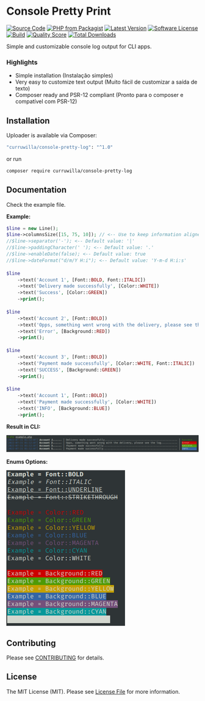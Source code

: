 # Console Pretty Print

[![Source Code](http://img.shields.io/badge/source-curruwilla/console-pretty-log-blue.svg?style=flat-square)](https://github.com/curruwilla/console-pretty-log)
[![PHP from Packagist](https://img.shields.io/packagist/php-v/curruwilla/console-pretty-log.svg?style=flat-square)](https://packagist.org/packages/curruwilla/console-pretty-log)
[![Latest Version](https://img.shields.io/github/release/curruwilla/console-pretty-log.svg?style=flat-square)](https://github.com/curruwilla/console-pretty-log/releases)
[![Software License](https://img.shields.io/badge/license-MIT-brightgreen.svg?style=flat-square)](LICENSE)
[![Build](https://img.shields.io/scrutinizer/build/g/curruwilla/console-pretty-log.svg?style=flat-square)](https://scrutinizer-ci.com/g/curruwilla/console-pretty-log)
[![Quality Score](https://img.shields.io/scrutinizer/g/curruwilla/console-pretty-log.svg?style=flat-square)](https://scrutinizer-ci.com/g/curruwilla/console-pretty-log)
[![Total Downloads](https://img.shields.io/packagist/dt/curruwilla/console-pretty-log.svg?style=flat-square)](https://packagist.org/packages/ccurruwilla/console-pretty-log)

Simple and customizable console log output for CLI apps.

### Highlights

- Simple installation (Instalação simples)
- Very easy to customize text output (Muito fácil de customizar a saída de texto)
- Composer ready and PSR-12 compliant (Pronto para o composer e compatível com PSR-12)

## Installation

Uploader is available via Composer:

```bash
"curruwilla/console-pretty-log": "^1.0"
```

or run

```bash
composer require curruwilla/console-pretty-log
```

## Documentation

Check the example file.

**Example:**
```php
$line = new Line();
$line->columnsSize([15, 75, 10]); // <-- Use to keep information aligned
//$line->separator('-'); <-- Default value: '|'
//$line->paddingCharacter(' '); <-- Default value: '.'
//$line->enableDate(false); <-- Default value: true
//$line->dateFormat("d/m/Y H:i"); <-- Default value: 'Y-m-d H:i:s'

$line
    ->text('Account 1', [Font::BOLD, Font::ITALIC])
    ->text('Delivery made successfully', [Color::WHITE])
    ->text('Success', [Color::GREEN])
    ->print();

$line
    ->text('Account 2', [Font::BOLD])
    ->text('Opps, something went wrong with the delivery, please see the log', [Color::WHITE])
    ->text('Error', [Background::RED])
    ->print();

$line
    ->text('Account 3', [Font::BOLD])
    ->text('Payment made successfully', [Color::WHITE, Font::ITALIC])
    ->text('SUCCESS', [Background::GREEN])
    ->print();

$line
    ->text('Account 1', [Font::BOLD])
    ->text('Payment made successfully', [Color::WHITE])
    ->text('INFO', [Background::BLUE])
    ->print();
```

**Result in CLI:**

![example.png](example.png)

**Enums Options:**

![options_enums.png](options_enums.png)

## Contributing

Please see [CONTRIBUTING](https://github.com/curruwilla/console-pretty-log/blob/master/CONTRIBUTING.md) for details.

## License

The MIT License (MIT). Please see [License File](https://github.com/curruwilla/console-pretty-log/blob/master/LICENSE) for more information.